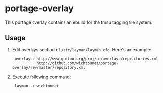 portage-overlay
===============

This portage overlay contains an ebuild for the tmsu tagging file system.

Usage
-----

1. Edit overlays section of `/etc/layman/layman.cfg`. Here's an example:

        overlays: http://www.gentoo.org/proj/en/overlays/repositories.xml
                  http://github.com/wichtounet/portage-overlay/raw/master/repository.xml

2. Execute following command:

        layman -a wichtounet
